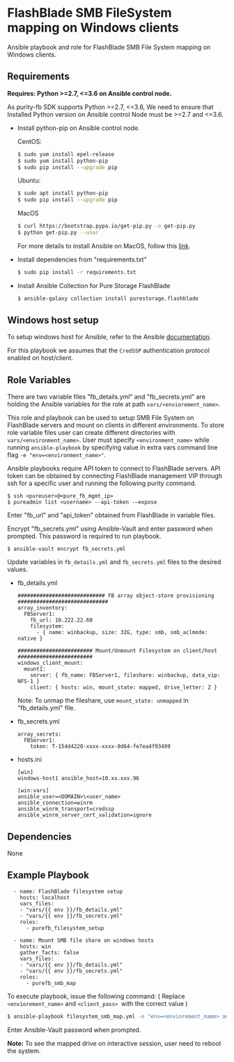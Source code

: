 FlashBlade SMB FileSystem mapping on Windows clients 
=========

Ansible playbook and role for FlashBlade SMB File System mapping on Windows clients.


Requirements
------------
**Requires: Python >=2.7, <=3.6 on Ansible control node.**

As purity-fb SDK supports Python >=2.7, <=3.6, We need to ensure that Installed Python version on Ansible control Node must be >=2.7 and <=3.6.

* Install python-pip on Ansible control node.

  CentOS:
    ```bash
    $ sudo yum install epel-release
    $ sudo yum install python-pip
    $ sudo pip install --upgrade pip
    ```
  Ubuntu:
    ```bash
    $ sudo apt install python-pip
    $ sudo pip install --upgrade pip
    ```
  MacOS
    ```bash
    $ curl https://bootstrap.pypa.io/get-pip.py -o get-pip.py
    $ python get-pip.py --user
    ```
  For more details to install Ansible on MacOS, follow this [link](https://docs.ansible.com/ansible/latest/installation_guide/intro_installation.html#installing-ansible-with-pip).
  
* Install dependencies from "requirements.txt"
    ```bash
    $ sudo pip install -r requirements.txt 
    ```
* Install Ansible Collection for Pure Storage FlashBlade
    ```bash
    $ ansible-galaxy collection install purestorage.flashblade
    ```

Windows host setup
------------------

To setup windows host for Ansible, refer to the Ansible [documentation](https://docs.ansible.com/ansible/latest/user_guide/windows_setup.html).

For this playbook we assumes that the `CredSSP` authentication protocol enabled on host/client. 

Role Variables
--------------

There are two variable files "fb_details.yml" and "fb_secrets.yml" are holding the Ansible variables for the role at path `vars/<enviorement_name>`. 

This role and playbook can be used to setup SMB File System on FlashBlade servers and mount on clients in different environments. To store role variable files user can create different directories with `vars/<environment_name>`. User must specify `<environment_name>` while running `ansible-playbook` by specifying value in extra vars command line flag `-e "env=<environment_name>"`.

Ansible playbooks require API token to connect to FlashBlade servers. API token can be obtained by connecting FlashBlade management VIP through ssh for a specific user and running the following purity command.
   ```
   $ ssh <pureuser>@<pure_fb_mgmt_ip>
   $ pureadmin list <username> --api-token -–expose
   ```
Enter "fb_url" and "api_token" obtained from FlashBlade in variable files.

Encrypt "fb_secrets.yml" using Ansible-Vault and enter password when prompted. This password is required to run playbook.
```
$ ansible-vault encrypt fb_secrets.yml
```

Update variables in `fb_details.yml` and `fb_secrets.yml` files to the desired values.

* fb_details.yml
    ```
    ############################ FB array object-store provisioning #############################
    array_inventory:               
      FBServer1:
        fb_url: 10.222.22.60                   
        filesystem:
          - { name: winbackup, size: 32G, type: smb, smb_aclmode: native } 

    ######################## Mount/Unmount Filesystem on client/host ########################
    windows_client_mount:
      mount1:
        server: { fb_name: FBServer1, fileshare: winbackup, data_vip: NFS-1 } 
        client: { hosts: win, mount_state: mapped, drive_letter: Z }                       
    ```
  Note: To unmap the fileshare, use `mount_state: unmapped` in "fb_details.yml" file.

* fb_secrets.yml
    ```
    array_secrets:               
      FBServer1:
        token: T-154d4220-xxxx-xxxx-8d64-fe7ea4f93499
    ```
* hosts.ini 
    ```
    [win]
    windows-host1 ansible_host=10.xx.xxx.96

    [win:vars]
    ansible_user=<DOMAIN>\<user_name>
    ansible_connection=winrm
    ansible_winrm_transport=credssp
    ansible_winrm_server_cert_validation=ignore
    ```


Dependencies
------------

None

Example Playbook
----------------

      - name: FlashBlade filesystem setup
        hosts: localhost
        vars_files:
        - "vars/{{ env }}/fb_details.yml"
        - "vars/{{ env }}/fb_secrets.yml"
        roles:
          - purefb_filesystem_setup

      - name: Mount SMB file share on windows hosts
        hosts: win
        gather_facts: false
        vars_files:
        - "vars/{{ env }}/fb_details.yml"
        - "vars/{{ env }}/fb_secrets.yml"
        roles:
          - purefb_smb_map


To execute playbook, issue the following command:
( Replace `<enviorement_name>` and `<client_pass> `with the correct value )
   ```bash
   $ ansible-playbook filesystem_smb_map.yml -e "env=<enviorement_name> ansible_password=<client_pass>" --ask-vault-pass
   ```
Enter Ansible-Vault password when prompted.

**Note:** To see the mapped drive on interactive session, user need to reboot the system.